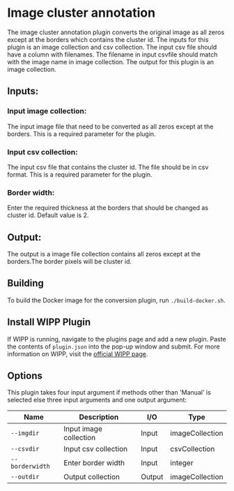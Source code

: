 ﻿# Image cluster annotation

The image cluster annotation plugin converts the original image as all zeros except at the borders which contains the cluster id. The inputs for this plugin is an image collection and csv collection. The input csv file should have a column with filenames. The filename in input csvfile should match with the image name in image collection. The output for this plugin is an image collection.

## Inputs:
### Input image collection:
The input image file that need to be converted as all zeros except at the borders. This is a required parameter for the plugin.

### Input csv collection:
The input csv file that contains the cluster id. The file should be in csv format. This is a required parameter for the plugin.

### Border width:
Enter the required thickness at the borders that should be changed as cluster id. Default value is 2.

## Output:
The output is a image file collection contains all zeros except at the borders.The border pixels will be cluster id.

## Building

To build the Docker image for the conversion plugin, run
`./build-docker.sh`.

## Install WIPP Plugin

If WIPP is running, navigate to the plugins page and add a new plugin. Paste the contents of `plugin.json` into the pop-up window and submit.
For more information on WIPP, visit the [official WIPP page](https://isg.nist.gov/deepzoomweb/software/wipp).

## Options

This plugin takes four input argument if methods other than 'Manual' is selected else three input arguments and one output argument:

| Name                   | Description             | I/O    | Type   |
|------------------------|-------------------------|--------|--------|
| `--imgdir` | Input image collection| Input | imageCollection |
| `--csvdir` | Input csv collection| Input | csvCollection |
| `--borderwidth` | Enter border width | Input | integer|
| `--outdir` | Output collection | Output | imageCollection |


